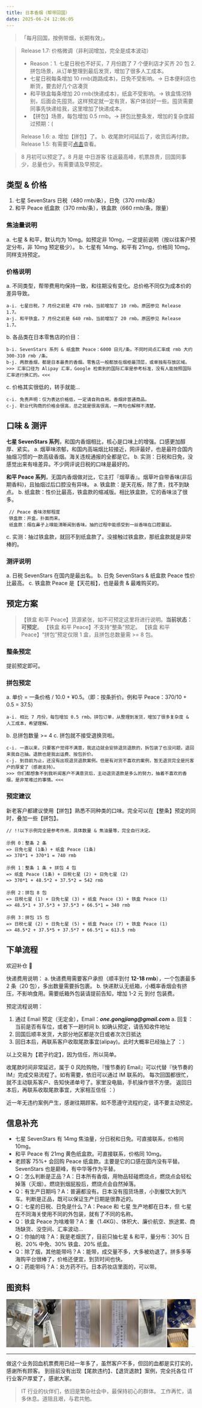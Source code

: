 ```yaml
---
title: 日本香烟（帮带回国）
date: 2025-06-24 12:06:05
---
```


> 「每月回国，按例带烟，长期有效」。

> Release 1.7: 价格微调（非利润增加，完全是成本波动）
>
> - Reason：1. 七星日税也不好买，7 月份跑了 7 个便利店才买齐 20 包 2. 拼包场景，从订单整理到最后发货，增加了很多人工成本。
> - 七星日税每条增加 10 rmb(跑路成本)，日免不受影响。-> 日本便利店也断货，要去好几个店凑货
> - 和平铁盒每条增加 20 rmb(快递成本)，纸盒不受影响。-> 铁盒情况特别，后面会先囤货。这样预定就一定有货，客户体验好一些。囤货需要同事先快递给我，这里增加了快递成本。
> - 【拼包】场景，每包增加 0.5 rmb。-> 拼包比整条发，增加的复杂度超过预期：(
>
> Release 1.6: a. 增加【拼包】了。 b. 收尾款时间延后了，收货后再付款。
> Release 1.5: 有需要可[点击](https://www.yigegongjiang.com/cigarette/v1-5)查看。

> 8 月初可以预定了。8 月是 中日游客 往返最高峰，机票昂贵，回国同事少，总量也少。有需要请及早预定。

## 类型 & 价格

1. 七星 SevenStars 日税（480 rmb/条），日免（370 rmb/条）
2. 和平 Peace 纸盒款（370 rmb/条），铁盒款（660 rmb/条，限量）

### 焦油量说明

a. 七星 & 和平，默认均为 10mg。如预定非 10mg，一定提前说明（按以往客户预定分布，非 10mg 预定极少）。
b. 七星有 14mg、和平有 21mg，价格同 10mg，同样支持预定。

### 价格说明

a. 不同类型，帮带费用均保持一致，和往期没有变化。总价格不同仅为成本价的差异导致。

    a-i. 七星日税，7 月份之前是 470 rmb，当前增加了 10 rmb。原因参见 Release 1.7。
    a-j. 和平铁盒，7 月份之前是 640 rmb，当前增加了 20 rmb。原因参见 Release 1.7。

b. 各品类在日本零售店的价目：

    b-i. SevenStars 系列 & 纸盒款 Peace：6000 日元/条。不同时间点汇率成 rmb 大约 300-310 rmb /条。
    b-j. 两款香烟，都是日本最贵的香烟。零售店一般都放在烟柜最顶层，或单独有存放区域。
    >>> 汇率口径为 Alipay 汇率，Google 检索到的国际汇率是参考标准，没有人能按照国际汇率进行换汇的。<<<

c. 价格其实很低的，转手就能...

    c-i. 免责声明：仅为表达价格低，一定请自购自用。香烟非普通商品。
    c-j. 职业代购商的价格会很高，总之就是很高很高，一两句也解释不清楚。

## 口味 & 测评

**七星 SevenStars 系列**，和国内香烟相比，核心是口味上的增强。口感更加醇厚、紧实。
a. 烟草味浓郁，和国内高端烟比较接近，网评最好，也是最符合国内抽烟习惯的一款高级香烟。海关违规通报的全都是它。
b. 实测：日税和日免，没感觉出来有啥差异。不少网评说日税的口味是最好的。

**和平 Peace 系列**，无国内香烟做对比，它主打『烟草香』。烟草叶自带香味(非后期香料)，且抽烟过后口腔没有异味。
a. 铁盒款：是天花板，除了贵，找不到缺点。
b. 纸盒款：性价比最高，铁盒款的缩减版。相比铁盒款，它的香味淡了很多。

     // Peace 香味浓郁程度
     铁盒款：开盒，扑面而来。
     纸盒款：烟在鼻子上嗅能清晰闻到香味。抽的过程中能感受到一丝香味在口腔蔓延。

c. 实测：抽过铁盒款，就回不到纸盒款了。没接触过铁盒款，那纸盒款就是非常棒的。

### 测评说明

a. 日税 SevenStars 在国内是最出名。
b. 日免 SevenStars & 纸盒款 Peace 性价比最高。
c. 铁盒款 Peace 是【天花板】，也是最贵 & 最难购买的。

## 预定方案

> 【铁盒 和平 Peace】货源紧张，如不可预定这里将进行说明。**当前状态：可预定**。
> 【铁盒 和平 Peace】不支持“整条”预定。
> 【铁盒 和平 Peace】“拼包”预定仅限 1 盒，且拼包总数量需 >= 8 包。

### 整条预定

提前预定即可。

### 拼包预定

a. 单价 = 一条价格 / 10.0 + ¥0.5。（即：按条折价。例和平 Peace：370/10 + 0.5 = 37.5）

    a-i. 相比 7 月份，每包增加 0.5 rmb。拼包订单，从整理到发货，增加了很多复杂度 & 人工成本，希望理解。

b. 总拼包数量 >= 4
c. 拼包就不接受退换货啦。

    c-i. 一直以来，只要客户觉得不满意，我这边就会安排退货退款的，拆包装了也没问题，退回来我自己抽。退款也是我出运费、按包折价。
    c-j. 到目前为止，还没有出现退货退款案例。但是有对货不喜欢的案例，暂无退货完全是托客户的厚爱了（感谢支持）。
    >>> 你们都想象不到我听闻客户不满意货后，主动退货退款是多么的努力，抽着不喜欢的香烟，是非常难过的事情。<<<

### 预定建议

新老客户都建议使用【拼包】熟悉不同种类的口味。完全可以在【整条】预定的同时，叠加一些【拼包】。

    // !!以下示例完全是参考作用，具体数量 & 焦油量等，完全自行决定。

    示例 0：整条 2 条
    => 日免七星 (1条) + 纸盒 Peace (1条)
    => 370*1 + 370*1 = 740 rmb

    示例 1：整条 1 条 + 拼包 4 包
    => 纸盒 Peace (1条) + 日税七星 (2) + 日免七星 (2)
    => 370*1 + 48.5*2 + 37.5*2 = 542 rmb

    示例 2：拼包 8 包
    => 日税七星 (1) + 日免七星 (3) + 纸盒 Peace (3) + 铁盒 Peace (1)
    => 48.5*1 + 37.5*3 + 37.5*3 + 66.5*1 = 340 rmb

    示例 3：拼包 15 包
    => 日税七星 (2) + 日免七星 (5) + 纸盒 Peace (7) + 铁盒 Peace (1)
    => 48.5*2 + 37.5*5 + 37.5*7 + 66.5*1 = 613.5 rmb

## 下单流程

欢迎补仓 🌹

快递费用说明：
a. 快递费用需要客户承担（顺丰到付 **12-18 rmb**），一个包裹最多 2 条（20 包），多出数量需要拆包裹。
b. 快递默认无纸箱，小概率香烟会有挤压，不影响食用。需要纸箱外包装请提前告知，增加 1-2 元 到付 包装费。

预定流程说明：

1. 通过 Email 预定（无定金），Email：<strong><em>one.gongjiang&#64;gmail.com</em></strong>
   a. 回复：当前是否有车位，或者下一趟时间
   b. 如确认预定，请告知收件地址
2. 回国后顺丰发货，大部分地区都是次日或者次次日抵达
3. 回日本后，再联系客户收取尾款事宜(alipay)。此时大概率已经抽上了 ：）

以上交易为【君子约定】，因为信任，所以简单。

收尾款时间非常延迟，属于 0 风险购物，『慢节奏的 Email』可以代替『快节奏的 IM』完成交易流程了。如有需要，依旧可以通过 IM 联系的。
每次回国都很忙，就不主动联系客户、告知快递单号了。家里没电脑，手机操作很不方便。
返回日本后，再联系收取尾款事宜，大家相互信任 ：）

近一年无违约案例产生，感谢往期顾客。如不愿遵守流程约定，请不要主动预定。

## 信息补充

- 七星 SevenStars 有 14mg 焦油量，分日税和日免。可直接联系，价格同 10mg。
- 和平 Peace 有 21mg 黄色纸盒款。可直接联系，价格同 10mg。
- 老顾客 75%+ 会回购 Peace 纸盒款。主要是它的口感在国内没有平替。SevenStars 也是巅峰，有中华等作为平替。
- Q：怎么判断是正品？A：日本所有香烟，用物品轻碰燃烧点，燃烧点会轻松掉落（灭烟）。燃烧到烟屁股后，燃烧点会自然掉落。
- Q：有生产日期吗？A：普遍都没有。日本没有囤货场景，小到餐饮大到汽车。判断是正品，既可以保证生产日期是很靠近的。
- Q：七星的日税、日免是什么？A：Peace 和 七星 生产地都在日本，但 七星 在不同海关使用不同的外包装，就有了不同的名称。
- Q：铁盒 Peace 为啥难带？A：重（1.4KG）、体积大、廉价航空、旅途累、商场缺货、没空间、汇率波动...
- Q：你抽的啥？A：我是老烟民了，目前只抽七星 & 和平，量分布：30% 日税、20% 中免、30% 铁盒、20% 纸盒。
- Q：除了烟，其他能带吗？A：能带，成交量不多，大多被劝退了。拼多多等海购平台很棒了，价格还便宜，到货时间也快。
- Q：药能带吗？A：处方药不行。日本药妆店里面的，可以带。

## 图资料

![](https://raw.githubusercontent.com/yigegongjiang/image_space/main/blog_img/20250722141618043.jpg)

---

做这个业务回血机票费用已经一年多了，虽然客户不多，但回的血都是实打实的，感谢所有顾客。
到目前没有出现【尾款违约】、【退货退款】案例，完全托各位 IT 行业客户厚爱了，感谢大家。

> IT 行业的伙伴们，依旧是繁杂社会中，最保持初心的群体。
> 工作再忙，请多休息。道阻且艰，与君共勉。
